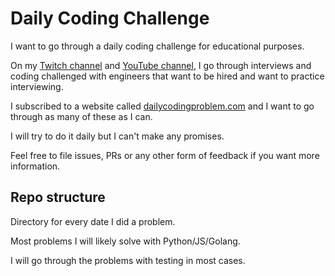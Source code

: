 # Daily Coding Challenge

I want to go through a daily coding challenge for educational purposes.

On my [Twitch channel](https://www.twitch.tv/kensodev) and [YouTube channel](https://www.youtube.com/channel/UCuFT6CtDnOGvcn9WdAvBusA/), I go through interviews and coding challenged with engineers that want to be hired and want to practice interviewing.

I subscribed to a website called [dailycodingproblem.com](https://www.dailycodingproblem.com) and I want to go through as many of these as I can.

I will try to do it daily but I can't make any promises.

Feel free to file issues, PRs or any other form of feedback if you want more information.


## Repo structure

Directory for every date I did a problem.

Most problems I will likely solve with Python/JS/Golang.

I will go through the problems with testing in most cases.

